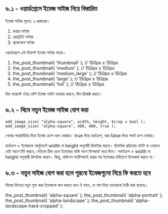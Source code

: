 ## ৬.১ - ওয়ার্ডপ্রেসে ইমেজ সাইজ নিয়ে বিস্তারিত

ইমেজ সাইজ মূলত: ৩ প্রকারের।

1. স্কয়ার সাইজ
2. প্রোট্রেইট সাইজ
3. ল্যান্ডস্কেপ সাইজ

ওয়ার্ডপ্রেসে ৫টা ডিফল্ট ইমেজ সাইজ থাকে।

1. the_post_thumbnail( 'thumbnail' ); // 150px x 150px
2. the_post_thumbnail( 'medium' ); // 150px x 150px
3. the_post_thumbnail( 'medium_large' ); // 150px x 150px
4. the_post_thumbnail( 'large' ); // 150px x 150px
5. the_post_thumbnail( 'full' ); // 150px x 150px

থিম ফরেস্টে ৭টার বেশি ইমেজ সাইট ব্যবহার করলে, থিম রিজেক্ট করবে।

## ৬.২ - থিমে নতুন ইমেজ সাইজ যোগ করা
```
add_image_size( "alpha-square", width, height, $crop = bool );
add_image_size( "alpha-square", 400, 400, true );
```

শেষের প্যারামিটার দিয়ে ইমেজ ক্রপে ধরণ বোঝায়। true দিয়ে হার্ডক্রপ, আর false দিয়ে সফট ক্রপ বোঝায়।

হার্ডক্রপ = ইমেজকে আর্গুমেন্টে width বা height অনুযায়ী রিসাইজ করবে। রিসাইজ প্রক্রিয়ায় হাইট বা ওয়াডথ যেটা আগে মিট করবে, সেটাকে ঠিক রেখে ইমেজের বাকি অংশ ডিসকার্ড করে দিবে।
সফটক্রপ = width বা height অনুযায়ী রিসাইজ করবে। কিন্তু, কন্ডিশন স্যাটিসফাই করার পর ইমেজের বর্ধিতাংশ ডিসকার্ড করবে না।

## ৬.৩ - নতুন সাইজ যোগ করা হলে পুরনো ইমেজগুলো নিয়ে কি করতে হবে

থিমের ভিতরে নতুন যুক্ত করা ইমেজকে কল করতে হবে ঐ নামে, যে নাম দিয়ে তাদেরকে তৈরী করা হয়েছে।

the_post_thumbnail( 'alpha-square' );
the_post_thumbnail( 'alpha-portrait' );
the_post_thumbnail( 'alpha-landscape' );
the_post_thumbnail( 'alpha-landscape-hard-cropped' );
